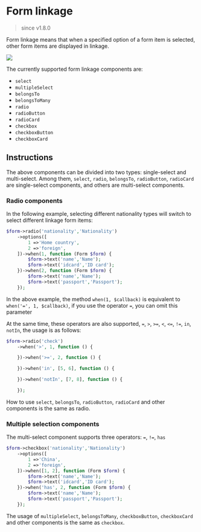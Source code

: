 # Form linkage

> since v1.8.0

Form linkage means that when a specified option of a form item is selected, other form items are displayed in linkage.

![](https://user-images.githubusercontent.com/1479100/82905667-ba6f7980-9f96-11ea-97f1-8f5d565b830c.gif)

The currently supported form linkage components are:

- `select`
- `multipleSelect`
- `belongsTo`
- `belongsToMany`
- `radio`
- `radioButton`
- `radioCard`
- `checkbox`
- `checkboxButton`
- `checkboxCard`

## Instructions

The above components can be divided into two types: single-select and multi-select. Among them, `select`, `radio`, `belongsTo`, `radioButton`, `radioCard` are single-select components, and others are multi-select components.

### Radio components

In the following example, selecting different nationality types will switch to select different linkage form items:

```php
$form->radio('nationality','Nationality')
    ->options([
        1 =>'Home country',
        2 =>'foreign',
    ])->when(1, function (Form $form) {
        $form->text('name','Name');
        $form->text('idcard','ID card');
    })->when(2, function (Form $form) {
        $form->text('name','Name');
        $form->text('passport','Passport');
    });
```

In the above example, the method `when(1, $callback)` is equivalent to `when('=', 1, $callback)`, if you use the operator `=`, you can omit this parameter

At the same time, these operators are also supported, `=`, `>`, `>=`, `<`, `<=`, `!=`, `in`, `notIn`, the usage is as follows:

```php
$form->radio('check')
    ->when('>', 1, function () {

    })->when('>=', 2, function () {

    })->when('in', [5, 6], function () {

    })->when('notIn', [7, 8], function () {

    });
```

How to use `select`, `belongsTo`, `radioButton`, `radioCard` and other components is the same as radio.

### Multiple selection components

The multi-select component supports three operators: `=`, `!=`, `has`

```php
$form->checkbox('nationality','Nationality')
    ->options([
        1 =>'China',
        2 =>'foreign',
    ])->when([1, 2], function (Form $form) {
        $form->text('name','Name');
        $form->text('idcard','ID card');
    })->when('has', 2, function (Form $form) {
        $form->text('name','Name');
        $form->text('passport','Passport');
    });
```

The usage of `multipleSelect`, `belongsToMany`, `checkboxButton`, `checkboxCard` and other components is the same as `checkbox`.
